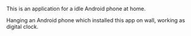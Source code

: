 This is an application for a idle Android phone at home.

Hanging an Android phone which installed this app on wall, working as digital clock. 
